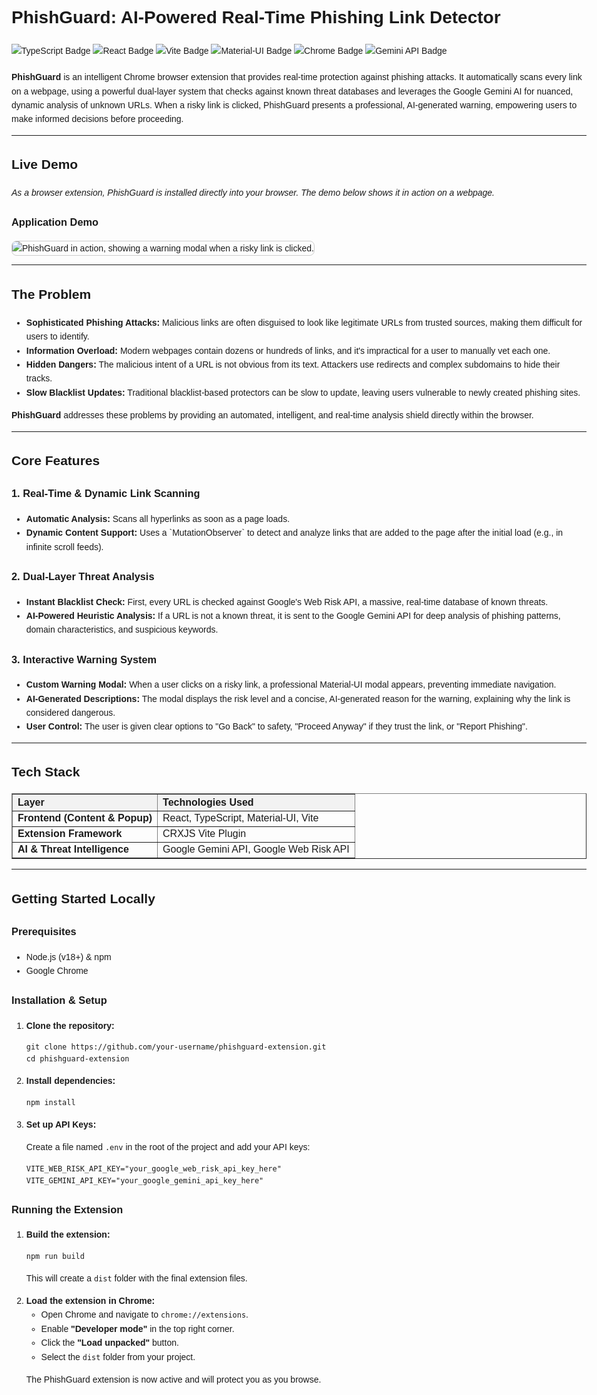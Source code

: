 <!DOCTYPE html>
<html lang="en">
<head>
  <meta charset="UTF-8" />
</head>
<body style="font-family: Arial, sans-serif; line-height: 1.6; max-width: 1000px; margin: auto; padding: 20px;">
  <h1>PhishGuard: AI-Powered Real-Time Phishing Link Detector</h1>

  <div style="margin-bottom: 20px;">
    <img src="https://img.shields.io/badge/typescript-%23007ACC.svg?style=for-the-badge&logo=typescript&logoColor=white" alt="TypeScript Badge">
    <img src="https://img.shields.io/badge/react-%2320232a.svg?style=for-the-badge&logo=react&logoColor=%2361DAFB" alt="React Badge">
    <img src="https://img.shields.io/badge/vite-%23646CFF.svg?style=for-the-badge&logo=vite&logoColor=white" alt="Vite Badge">
    <img src="https://img.shields.io/badge/MUI-%230081CB.svg?style=for-the-badge&logo=mui&logoColor=white" alt="Material-UI Badge">
    <img src="https://img.shields.io/badge/Google%20Chrome-4285F4?style=for-the-badge&logo=GoogleChrome&logoColor=white" alt="Chrome Badge">
    <img src="https://img.shields.io/badge/Gemini_API-4285F4?style=for-the-badge&logo=google&logoColor=white" alt="Gemini API Badge">
  </div>

  <p><strong>PhishGuard</strong> is an intelligent Chrome browser extension that provides real-time protection against phishing attacks. It automatically scans every link on a webpage, using a powerful dual-layer system that checks against known threat databases and leverages the Google Gemini AI for nuanced, dynamic analysis of unknown URLs. When a risky link is clicked, PhishGuard presents a professional, AI-generated warning, empowering users to make informed decisions before proceeding.</p>

  <hr/>

  <h2>Live Demo</h2>
  <p><em>As a browser extension, PhishGuard is installed directly into your browser. The demo below shows it in action on a webpage.</em></p>
  
  <h3>Application Demo</h3>
 <img src="https://i.imgur.com/mJ2N92X.gif" 
       alt="PhishGuard in action, showing a warning modal when a risky link is clicked." 
       style="max-width: 100%; height: auto; border: 1px solid #ccc; border-radius: 8px;" />


  <hr/>

  <h2>The Problem</h2>
  <ul>
    <li><strong>Sophisticated Phishing Attacks:</strong> Malicious links are often disguised to look like legitimate URLs from trusted sources, making them difficult for users to identify.</li>
    <li><strong>Information Overload:</strong> Modern webpages contain dozens or hundreds of links, and it's impractical for a user to manually vet each one.</li>
    <li><strong>Hidden Dangers:</strong> The malicious intent of a URL is not obvious from its text. Attackers use redirects and complex subdomains to hide their tracks.</li>
    <li><strong>Slow Blacklist Updates:</strong> Traditional blacklist-based protectors can be slow to update, leaving users vulnerable to newly created phishing sites.</li>
  </ul>
  <p><strong>PhishGuard</strong> addresses these problems by providing an automated, intelligent, and real-time analysis shield directly within the browser.</p>

  <hr/>

  <h2>Core Features</h2>

  <h3>1. Real-Time & Dynamic Link Scanning</h3>
  <ul>
    <li><strong>Automatic Analysis:</strong> Scans all hyperlinks as soon as a page loads.</li>
    <li><strong>Dynamic Content Support:</strong> Uses a `MutationObserver` to detect and analyze links that are added to the page after the initial load (e.g., in infinite scroll feeds).</li>
  </ul>

  <h3>2. Dual-Layer Threat Analysis</h3>
  <ul>
    <li><strong>Instant Blacklist Check:</strong> First, every URL is checked against Google's Web Risk API, a massive, real-time database of known threats.</li>
    <li><strong>AI-Powered Heuristic Analysis:</strong> If a URL is not a known threat, it is sent to the Google Gemini API for deep analysis of phishing patterns, domain characteristics, and suspicious keywords.</li>
  </ul>

  <h3>3. Interactive Warning System</h3>
  <ul>
    <li><strong>Custom Warning Modal:</strong> When a user clicks on a risky link, a professional Material-UI modal appears, preventing immediate navigation.</li>
    <li><strong>AI-Generated Descriptions:</strong> The modal displays the risk level and a concise, AI-generated reason for the warning, explaining why the link is considered dangerous.</li>
    <li><strong>User Control:</strong> The user is given clear options to "Go Back" to safety, "Proceed Anyway" if they trust the link, or "Report Phishing".</li>
  </ul>

  <hr/>

  <h2>Tech Stack</h2>
  <table border="1" cellspacing="0" cellpadding="8" style="width: 100%; border-collapse: collapse;">
    <tr style="background-color: #f2f2f2;">
      <th style="text-align: left;">Layer</th>
      <th style="text-align: left;">Technologies Used</th>
    </tr>
    <tr><td><strong>Frontend (Content & Popup)</strong></td><td>React, TypeScript, Material-UI, Vite</td></tr>
    <tr><td><strong>Extension Framework</strong></td><td>CRXJS Vite Plugin</td></tr>
    <tr><td><strong>AI & Threat Intelligence</strong></td><td>Google Gemini API, Google Web Risk API</td></tr>
  </table>

  <hr/>

  <h2>Getting Started Locally</h2>

  <h3>Prerequisites</h3>
  <ul>
    <li>Node.js (v18+) & npm</li>
    <li>Google Chrome</li>
  </ul>

  <h3>Installation & Setup</h3>
  <ol>
    <li>
      <strong>Clone the repository:</strong>
      <pre><code>git clone https://github.com/your-username/phishguard-extension.git
cd phishguard-extension</code></pre>
    </li>
    <li>
      <strong>Install dependencies:</strong>
      <pre><code>npm install</code></pre>
    </li>
    <li>
      <strong>Set up API Keys:</strong>
      <p>Create a file named <code>.env</code> in the root of the project and add your API keys:</p>
      <pre><code>VITE_WEB_RISK_API_KEY="your_google_web_risk_api_key_here"
VITE_GEMINI_API_KEY="your_google_gemini_api_key_here"</code></pre>
    </li>
  </ol>

  <h3>Running the Extension</h3>
  <ol>
    <li>
      <strong>Build the extension:</strong>
      <pre><code>npm run build</code></pre>
      <p>This will create a <code>dist</code> folder with the final extension files.</p>
    </li>
    <li>
      <strong>Load the extension in Chrome:</strong>
      <ul>
          <li>Open Chrome and navigate to <code>chrome://extensions</code>.</li>
          <li>Enable <strong>"Developer mode"</strong> in the top right corner.</li>
          <li>Click the <strong>"Load unpacked"</strong> button.</li>
          <li>Select the <code>dist</code> folder from your project.</li>
      </ul>
      <p>The PhishGuard extension is now active and will protect you as you browse.</p>
    </li>
  </ol>

</body>
</html>
